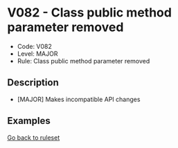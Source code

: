 # V082 - Class public method parameter removed

* Code: V082
* Level: MAJOR
* Rule: Class public method parameter removed

## Description

* [MAJOR] Makes incompatible API changes

## Examples

[Go back to ruleset](../README.md)